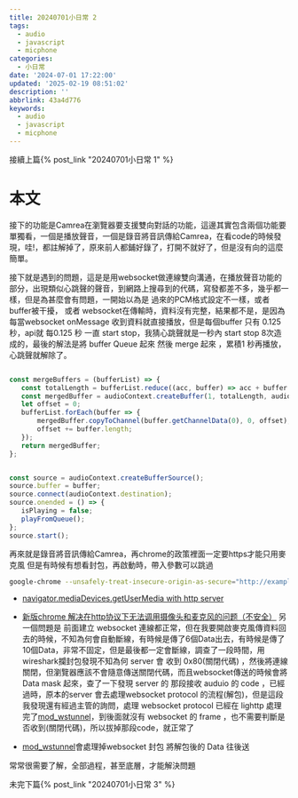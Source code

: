```yaml
---
title: 20240701小日常 2
tags:
  - audio
  - javascript
  - micphone
categories:
  - 小日常
date: '2024-07-01 17:22:00'
updated: '2025-02-19 08:51:02'
description: ''
abbrlink: 43a4d776
keywords:
  - audio
  - javascript
  - micphone
---
```

接續上篇{% post_link  "20240701小日常 1" %}
# 本文
接下的功能是Camrea在瀏覽器要支援雙向對話的功能，這邊其實包含兩個功能要單獨看，一個是播放聲音，一個是錄音將音訊傳給Camrea，在看code的時候發現，哇!，都註解掉了，原來前人都鋪好錄了，打開不就好了，但是沒有向的這麼簡單。

接下就是遇到的問題，這是是用websocket做連線雙向溝通，在播放聲音功能的部分，出現類似心跳聲的聲音，到網路上搜尋到的代碼，寫發都差不多，幾乎都一樣，但是為甚麼會有問題，一開始以為是 過來的PCM格式設定不一樣，或者buffer被干擾， 或者 websocket在傳輸時，資料沒有完整，結果都不是，是因為每當websocket onMessage 收到資料就直接播放，但是每個buffer 只有 0.125 秒，api就 每0.125 秒 一直 start stop，我猜心跳聲就是一秒內 start stop 8次造成的，最後的解法是將 buffer Queue 起來 然後 merge 起來 ，累積1 秒再播放，心跳聲就解除了。
 <!-- more -->
 ``` js

const mergeBuffers = (bufferList) => {
	const totalLength = bufferList.reduce((acc, buffer) => acc + buffer.length, 0);
	const mergedBuffer = audioContext.createBuffer(1, totalLength, audioContext.sampleRate);
	let offset = 0;
	bufferList.forEach(buffer => {
		mergedBuffer.copyToChannel(buffer.getChannelData(0), 0, offset);
		offset += buffer.length;
	});
	return mergedBuffer;
};


const source = audioContext.createBufferSource();
source.buffer = buffer;
source.connect(audioContext.destination);
source.onended = () => {
	isPlaying = false;
	playFromQueue();
};
source.start();
```


再來就是錄音將音訊傳給Camrea，再chrome的政策裡面一定要https才能只用麥克風
但是有時候有想看封包，再啟動時，帶入參數可以跳過
``` bash
google-chrome --unsafely-treat-insecure-origin-as-secure="http://example.com"
```
- [navigator.mediaDevices.getUserMedia with http server](https://stackoverflow.com/questions/46299723/navigator-mediadevices-getusermedia-with-http-server)
- [新版chrome 解决在http协议下无法调用摄像头和麦克风的问题（不安全）](https://blog.csdn.net/qq_33878858/article/details/114382864)
另一個問題是 前面建立 websocket 連線都正常，但在我要開啟麥克風傳資料回去的時候，不知為何會自動斷線，有時候是傳了6個Data出去，有時候是傳了10個Data，非常不固定，但是最後都一定會斷線，調查了一段時間，用wireshark攔封包發現不知為何 server 會 收到 0x80(關閉代碼) ，然後將連線關閉，但瀏覽器應該不會隨意傳送關閉代碼，而且websocket傳送的時候會將Data mask 起來，查了一下發現 server 的 那段接收 auduio 的 code ，已經過時，原本的server 會去處理websocket protocol 的流程(解包)，但是這段我發現還有經過主管的詢問，處理 websocket protocol 已經在 lighttp 處理完了[mod_wstunnel](https://redmine.lighttpd.net/projects/lighttpd/wiki/Mod_wstunnel)，到後面就沒有 websocket 的 frame ，也不需要判斷是否收到(關閉代碼)，所以拔掉那段code，就正常了

- [mod_wstunnel](https://redmine.lighttpd.net/projects/lighttpd/wiki/Mod_wstunnel)會處理掉websocket 封包 將解包後的 Data 往後送

常常很需要了解，全部過程，甚至底層，才能解決問題

未完下篇{% post_link  "20240701小日常 3" %}

